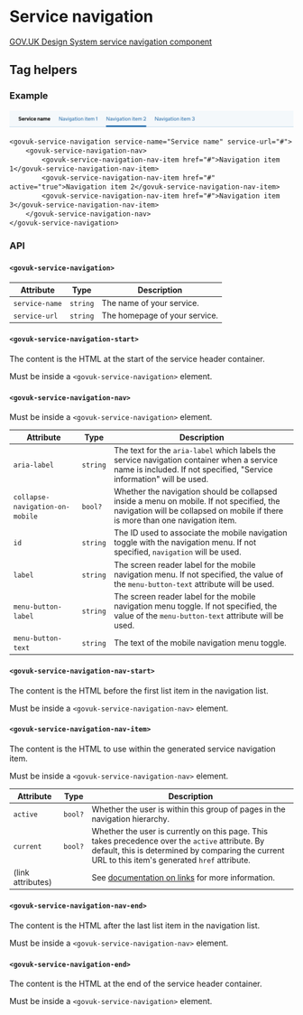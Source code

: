 <!-- Generated from src/GovUk.Frontend.AspNetCore.Docs/Templates/components/service-navigation.liquid -->
# Service navigation

[GOV.UK Design System service navigation component](https://design-system.service.gov.uk/components/service-navigation/)


## Tag helpers

### Example
<img alt="Service navigation example" src="../images/service-navigation-example.png" />

```razor
<govuk-service-navigation service-name="Service name" service-url="#">
    <govuk-service-navigation-nav>
        <govuk-service-navigation-nav-item href="#">Navigation item 1</govuk-service-navigation-nav-item>
        <govuk-service-navigation-nav-item href="#" active="true">Navigation item 2</govuk-service-navigation-nav-item>
        <govuk-service-navigation-nav-item href="#">Navigation item 3</govuk-service-navigation-nav-item>
    </govuk-service-navigation-nav>
</govuk-service-navigation>
```


### API

#### `<govuk-service-navigation>`

| Attribute | Type | Description |
| --- | --- | --- |
| `service-name` | `string` | The name of your service. |
| `service-url` | `string` | The homepage of your service. |


#### `<govuk-service-navigation-start>`

The content is the HTML at the start of the service header container.

Must be inside a `<govuk-service-navigation>` element.


#### `<govuk-service-navigation-nav>`

Must be inside a `<govuk-service-navigation>` element.

| Attribute | Type | Description |
| --- | --- | --- |
| `aria-label` | `string` | The text for the `aria-label` which labels the service navigation container when a service name is included. If not specified, "Service information" will be used. |
| `collapse-navigation-on-mobile` | `bool?` | Whether the navigation should be collapsed inside a menu on mobile. If not specified, the navigation will be collapsed on mobile if there is more than one navigation item. |
| `id` | `string` | The ID used to associate the mobile navigation toggle with the navigation menu. If not specified, `navigation` will be used. |
| `label` | `string` | The screen reader label for the mobile navigation menu. If not specified, the value of the `menu-button-text` attribute will be used. |
| `menu-button-label` | `string` | The screen reader label for the mobile navigation menu toggle. If not specified, the value of the `menu-button-text` attribute will be used. |
| `menu-button-text` | `string` | The text of the mobile navigation menu toggle. |


#### `<govuk-service-navigation-nav-start>`

The content is the HTML before the first list item in the navigation list.

Must be inside a `<govuk-service-navigation-nav>` element.


#### `<govuk-service-navigation-nav-item>`

The content is the HTML to use within the generated service navigation item.

Must be inside a `<govuk-service-navigation-nav>` element.

| Attribute | Type | Description |
| --- | --- | --- |
| `active` | `bool?` | Whether the user is within this group of pages in the navigation hierarchy. |
| `current` | `bool?` | Whether the user is currently on this page. This takes precedence over the `active` attribute. By default, this is determined by comparing the current URL to this item's generated `href` attribute. |
| (link attributes) |  | See [documentation on links](../links.md) for more information. |


#### `<govuk-service-navigation-nav-end>`

The content is the HTML after the last list item in the navigation list.

Must be inside a `<govuk-service-navigation-nav>` element.


#### `<govuk-service-navigation-end>`

The content is the HTML at the end of the service header container.

Must be inside a `<govuk-service-navigation>` element.


